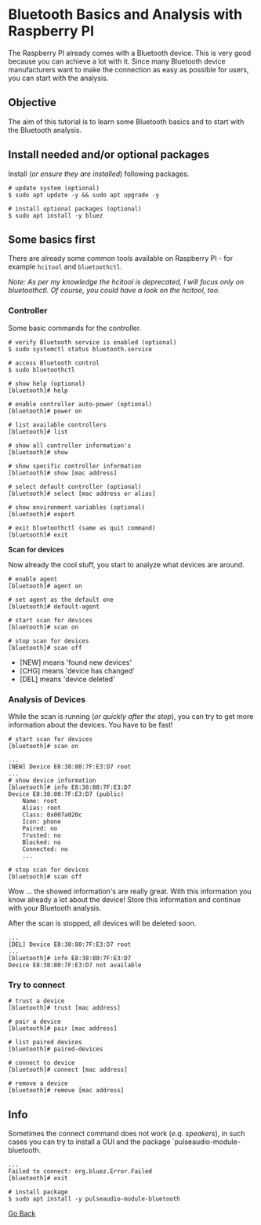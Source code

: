 # Bluetooth Basics and Analysis with Raspberry PI

The Raspberry PI already comes with a Bluetooth device. This is very good because you can achieve a lot with it. Since many Bluetooth device manufacturers want to make the connection as easy as possible for users, you can start with the analysis.

## Objective

The aim of this tutorial is to learn some Bluetooth basics and to start with the Bluetooth analysis.

## Install needed and/or optional packages

Install (_or ensure they are installed_) following packages.

```shell
# update system (optional)
$ sudo apt update -y && sudo apt upgrade -y

# install optional packages (optional)
$ sudo apt install -y bluez
```

## Some basics first

There are already some common tools available on Raspberry PI - for example `hcitool` and `bluetoothctl`.

_Note: As per my knowledge the hcitool is deprecated, I will focus only on bluetoothctl. Of course, you could have a look on the hcitool, too._

### Controller

Some basic commands for the controller.

```shell
# verify Bluetooth service is enabled (optional)
$ sudo systemctl status bluetooth.service

# access Bluetooth control
$ sudo bluetoothctl

# show help (optional)
[bluetooth]# help

# enable controller auto-power (optional)
[bluetooth]# power on

# list available controllers
[bluetooth]# list

# show all controller information's
[bluetooth]# show

# show specific controller information
[bluetooth]# show [mac address]

# select default controller (optional)
[bluetooth]# select [mac address or alias]

# show environment variables (optional)
[bluetooth]# export

# exit bluetoothctl (same as quit command)
[bluetooth]# exit
```

**Scan for devices**

Now already the cool stuff, you start to analyze what devices are around.

```shell
# enable agent
[bluetooth]# agent on

# set agent as the default one
[bluetooth]# default-agent

# start scan for devices
[bluetooth]# scan on

# stop scan for devices
[bluetooth]# scan off
```

- [NEW] means 'found new devices'
- [CHG] means 'device has changed'
- [DEL] means 'device deleted'

### Analysis of Devices

While the scan is running (_or quickly after the stop_), you can try to get more information about the devices. You have to be fast!

```shell
# start scan for devices
[bluetooth]# scan on

...
[NEW] Device E8:38:80:7F:E3:D7 root
...
# show device information
[bluetooth]# info E8:38:80:7F:E3:D7
Device E8:38:80:7F:E3:D7 (public)
	Name: root
	Alias: root
	Class: 0x007a020c
	Icon: phone
	Paired: no
	Trusted: no
	Blocked: no
	Connected: no
	...

# stop scan for devices
[bluetooth]# scan off
```

Wow ... the showed information's are really great. With this information you know already a lot about the device! Store this information and continue with your Bluetooth analysis.

After the scan is stopped, all devices will be deleted soon.

```shell
...
[DEL] Device E8:38:80:7F:E3:D7 root
...
[bluetooth]# info E8:38:80:7F:E3:D7
Device E8:38:80:7F:E3:D7 not available
```

### Try to connect

```shell
# trust a device
[bluetooth]# trust [mac address]

# pair a device
[bluetooth]# pair [mac address]

# list paired devices
[bluetooth]# paired-devices

# connect to device
[bluetooth]# connect [mac address]

# remove a device
[bluetooth]# remove [mac address]
```

## Info

Sometimes the connect command does not work (_e.q. speakers_), in such cases you can try to install a GUI and the package `pulseaudio-module-bluetooth.

```shell
...
Failed to connect: org.bluez.Error.Failed
[bluetooth]# exit

# install package
$ sudo apt install -y pulseaudio-module-bluetooth
```

[Go Back](../readme.md)
